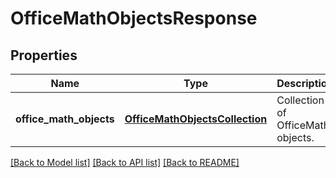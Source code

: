 # OfficeMathObjectsResponse

## Properties
Name | Type | Description | Notes
------------ | ------------- | ------------- | -------------
**office_math_objects** | [**OfficeMathObjectsCollection**](OfficeMathObjectsCollection.md) | Collection of OfficeMath objects. | [optional] 

[[Back to Model list]](../README.md#documentation-for-models) [[Back to API list]](../README.md#documentation-for-api-endpoints) [[Back to README]](../README.md)


